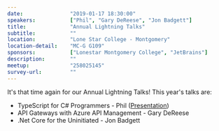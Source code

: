 ```yaml
---
date:               "2019-01-17 18:30:00"
speakers:           ["Phil", "Gary DeReese", "Jon Badgett"]
title:              "Annual Lightning Talks"
subtitle:           ""
location:           "Lone Star College - Montgomery"
location-detail:    "MC-G G109"
sponsors:           ["Lonestar Montgomery College", "JetBrains"]
description:        ""
meetup:             "258025145"
survey-url:         ""
---
```

It's that time again for our Annual Lightning Talks! This year's talks are:

 - TypeScript for C# Programmers - Phil ([Presentation](https://github.com/upvalue/talks/tree/master/january-2019-ts-talk))
 - API Gateways with Azure API Management - Gary DeReese
 - .Net Core for the Uninitiated - Jon Badgett
